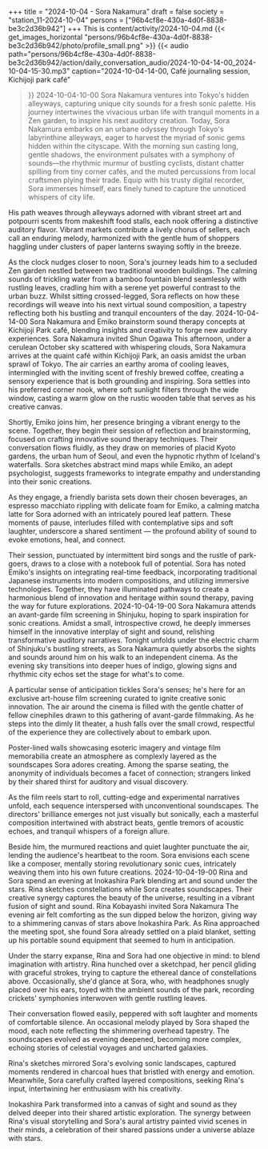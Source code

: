 +++
title = "2024-10-04 - Sora Nakamura"
draft = false
society = "station_11-2024-10-04"
persons = ["96b4cf8e-430a-4d0f-8838-be3c2d36b942"]
+++
This is content/activity/2024-10-04.md
{{< get_images_horizontal "persons/96b4cf8e-430a-4d0f-8838-be3c2d36b942/photo/profile_small.png" >}}
{{< audio
    path="persons/96b4cf8e-430a-4d0f-8838-be3c2d36b942/action/daily_conversation_audio/2024-10-04-14-00_2024-10-04-15-30.mp3" 
    caption="2024-10-04-14-00, Café journaling session, Kichijoji park café"
>}}
2024-10-04-10-00
Sora Nakamura ventures into Tokyo's hidden alleyways, capturing unique city sounds for a fresh sonic palette. His journey intertwines the vivacious urban life with tranquil moments in a Zen garden, to inspire his next auditory creation.
Today, Sora Nakamura embarks on an urbane odyssey through Tokyo's labyrinthine alleyways, eager to harvest the myriad of sonic gems hidden within the cityscape. With the morning sun casting long, gentle shadows, the environment pulsates with a symphony of sounds—the rhythmic murmur of bustling cyclists, distant chatter spilling from tiny corner cafés, and the muted percussions from local craftsmen plying their trade. Equip with his trusty digital recorder, Sora immerses himself, ears finely tuned to capture the unnoticed whispers of city life.

His path weaves through alleyways adorned with vibrant street art and potpourri scents from makeshift food stalls, each nook offering a distinctive auditory flavor. Vibrant markets contribute a lively chorus of sellers, each call an enduring melody, harmonized with the gentle hum of shoppers haggling under clusters of paper lanterns swaying softly in the breeze.

As the clock nudges closer to noon, Sora's journey leads him to a secluded Zen garden nestled between two traditional wooden buildings. The calming sounds of trickling water from a bamboo fountain blend seamlessly with rustling leaves, cradling him with a serene yet powerful contrast to the urban buzz. Whilst sitting crossed-legged, Sora reflects on how these recordings will weave into his next virtual sound composition, a tapestry reflecting both his bustling and tranquil encounters of the day.
2024-10-04-14-00
Sora Nakamura and Emiko brainstorm sound therapy concepts at Kichijoji Park café, blending insights and creativity to forge new auditory experiences.
Sora Nakamura invited Shun Ogawa
This afternoon, under a cerulean October sky scattered with whispering clouds, Sora Nakamura arrives at the quaint café within Kichijoji Park, an oasis amidst the urban sprawl of Tokyo. The air carries an earthy aroma of cooling leaves, intermingled with the inviting scent of freshly brewed coffee, creating a sensory experience that is both grounding and inspiring. Sora settles into his preferred corner nook, where soft sunlight filters through the wide window, casting a warm glow on the rustic wooden table that serves as his creative canvas.

Shortly, Emiko joins him, her presence bringing a vibrant energy to the scene. Together, they begin their session of reflection and brainstorming, focused on crafting innovative sound therapy techniques. Their conversation flows fluidly, as they draw on memories of placid Kyoto gardens, the urban hum of Seoul, and even the hypnotic rhythm of Iceland's waterfalls. Sora sketches abstract mind maps while Emiko, an adept psychologist, suggests frameworks to integrate empathy and understanding into their sonic creations.

As they engage, a friendly barista sets down their chosen beverages, an espresso macchiato rippling with delicate foam for Emiko, a calming matcha latte for Sora adorned with an intricately poured leaf pattern. These moments of pause, interludes filled with contemplative sips and soft laughter, underscore a shared sentiment — the profound ability of sound to evoke emotions, heal, and connect. 

Their session, punctuated by intermittent bird songs and the rustle of park-goers, draws to a close with a notebook full of potential. Sora has noted Emiko's insights on integrating real-time feedback, incorporating traditional Japanese instruments into modern compositions, and utilizing immersive technologies. Together, they have illuminated pathways to create a harmonious blend of innovation and heritage within sound therapy, paving the way for future explorations.
2024-10-04-19-00
Sora Nakamura attends an avant-garde film screening in Shinjuku, hoping to spark inspiration for sonic creations. Amidst a small, introspective crowd, he deeply immerses himself in the innovative interplay of sight and sound, relishing transformative auditory narratives.
Tonight unfolds under the electric charm of Shinjuku's bustling streets, as Sora Nakamura quietly absorbs the sights and sounds around him on his walk to an independent cinema. As the evening sky transitions into deeper hues of indigo, glowing signs and rhythmic city echos set the stage for what's to come. 

A particular sense of anticipation tickles Sora's senses; he's here for an exclusive art-house film screening curated to ignite creative sonic innovation. The air around the cinema is filled with the gentle chatter of fellow cinephiles drawn to this gathering of avant-garde filmmaking. As he steps into the dimly lit theater, a hush falls over the small crowd, respectful of the experience they are collectively about to embark upon. 

Poster-lined walls showcasing esoteric imagery and vintage film memorabilia create an atmosphere as complexly layered as the soundscapes Sora adores creating. Among the sparse seating, the anonymity of individuals becomes a facet of connection; strangers linked by their shared thirst for auditory and visual discovery.

As the film reels start to roll, cutting-edge and experimental narratives unfold, each sequence interspersed with unconventional soundscapes. The directors' brilliance emerges not just visually but sonically, each a masterful composition intertwined with abstract beats, gentle tremors of acoustic echoes, and tranquil whispers of a foreign allure. 

Beside him, the murmured reactions and quiet laughter punctuate the air, lending the audience's heartbeat to the room. Sora envisions each scene like a composer, mentally storing revolutionary sonic cues, intricately weaving them into his own future creations.
2024-10-04-19-00
Rina and Sora spend an evening at Inokashira Park blending art and sound under the stars. Rina sketches constellations while Sora creates soundscapes. Their creative synergy captures the beauty of the universe, resulting in a vibrant fusion of sight and sound.
Rina Kobayashi invited Sora Nakamura
The evening air felt comforting as the sun dipped below the horizon, giving way to a shimmering canvas of stars above Inokashira Park. As Rina approached the meeting spot, she found Sora already settled on a plaid blanket, setting up his portable sound equipment that seemed to hum in anticipation.

Under the starry expanse, Rina and Sora had one objective in mind: to blend imagination with artistry. Rina hunched over a sketchpad, her pencil gliding with graceful strokes, trying to capture the ethereal dance of constellations above. Occasionally, she'd glance at Sora, who, with headphones snugly placed over his ears, toyed with the ambient sounds of the park, recording crickets' symphonies interwoven with gentle rustling leaves.

Their conversation flowed easily, peppered with soft laughter and moments of comfortable silence. An occasional melody played by Sora shaped the mood, each note reflecting the shimmering overhead tapestry. The soundscapes evolved as evening deepened, becoming more complex, echoing stories of celestial voyages and uncharted galaxies.

Rina's sketches mirrored Sora's evolving sonic landscapes, captured moments rendered in charcoal hues that bristled with energy and emotion. Meanwhile, Sora carefully crafted layered compositions, seeking Rina's input, intertwining her enthusiasm with his creativity.

Inokashira Park transformed into a canvas of sight and sound as they delved deeper into their shared artistic exploration. The synergy between Rina's visual storytelling and Sora's aural artistry painted vivid scenes in their minds, a celebration of their shared passions under a universe ablaze with stars.
